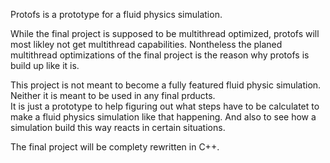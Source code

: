 Protofs is a prototype for a fluid physics simulation.

While the final project is supposed to be multithread optimized, protofs will most likley not get multithread capabilities. Nontheless the planed multithread optimizations of the final project is the reason why protofs is build up like it is.

This project is not meant to become a fully featured fluid physic simulation. Neither it is meant to be used in any final prducts.  
It is just a prototype to help figuring out what steps have to be calculatet to make a fluid physics simulation like that happening.
And also to see how a simulation build this way reacts in certain situations. 

The final project will be complety rewritten in C++.

